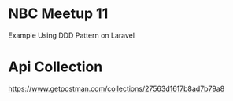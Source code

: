 # NBC Meetup 11
Example Using DDD Pattern on Laravel
# Api Collection
https://www.getpostman.com/collections/27563d1617b8ad7b79a8
